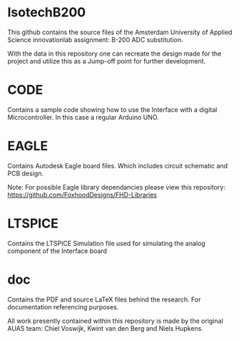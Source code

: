 # IsotechB200

This github contains the source files of the Amsterdam University of Applied Science innovationlab assignment: B-200 ADC substitution.

With the data in this repository one can recreate the design made for the project and utilize this as a Jump-off point for further development.

# CODE
Contains a sample code showing how to use the Interface with a digital Microcontroller. In this case a regular Arduino UNO.

# EAGLE
Contains Autodesk Eagle board files. Which includes circuit schematic and PCB design.

Note: For possible Eagle library dependancies please view this repository: https://github.com/FoxhoodDesigns/FHD-Libraries

# LTSPICE
Contains the LTSPICE Simulation file used for simulating the analog component of the Interface board

# doc
Contains the PDF and source LaTeX files behind the research. For documentation referencing purposes.



All work presently contained within this repository is made by the original AUAS team:
Chiel Voswijk, Kwint van den Berg and Niels Hupkens.
